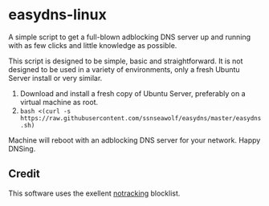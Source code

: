# easydns-linux

A simple script to get a full-blown adblocking DNS server up and running with as few clicks and little knowledge as possible.

This script is designed to be simple, basic and straightforward. It is not designed to be used in a variety of environments, only a fresh Ubuntu Server install or very similar.


1. Download and install a fresh copy of Ubuntu Server, preferably on a virtual machine as root.
2. ```bash <(curl -s https://raw.githubusercontent.com/ssnseawolf/easydns/master/easydns.sh)```

Machine will reboot with an adblocking DNS server for your network. Happy DNSing.

## Credit ##
This software uses the exellent [notracking](https://github.com/notracking/hosts-blocklists) blocklist.
